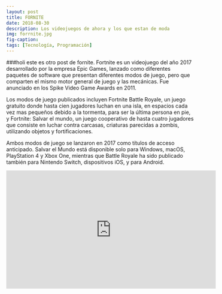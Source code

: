 ```yaml
---
layout: post
title: FORNITE
date: 2018-08-30
description: Los videojuegos de ahora y los que estan de moda
img: forrnite.jpg
fig-caption: 
tags: [Tecnología, Programación]
---
```

 ###holi  este es otro post de fornite.
 Fortnite es un videojuego del año 2017 desarrollado por la empresa Epic Games, lanzado como diferentes paquetes de software que presentan diferentes modos de juego, pero que comparten el mismo motor general de juego y las mecánicas. Fue anunciado en los Spike Video Game Awards en 2011.

Los modos de juego publicados incluyen Fortnite Battle Royale, un juego gratuito donde hasta cien jugadores luchan en una isla, en espacios cada vez mas pequeños debido a la tormenta, para ser la última persona en pie, y Fortnite: Salvar el mundo, un juego cooperativo de hasta cuatro jugadores que consiste en luchar contra carcasas, criaturas parecidas a zombis, utilizando objetos y fortificaciones.

Ambos modos de juego se lanzaron en 2017 como títulos de acceso anticipado. Salvar el Mundo está disponible solo para Windows, macOS, PlayStation 4 y Xbox One, mientras que Battle Royale ha sido publicado también para Nintendo Switch, dispositivos iOS, y para Android.

 
<iframe width="560" height="315" src="https://www.youtube.com/embed/_nG8Yiieryw" frameborder="0" allow="autoplay; encrypted-media" allowfullscreen></iframe>
